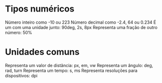 # Tipos numéricos

<integer>         Número inteiro como -10 ou 223
<number>          Número decimal como -2.4, 64 ou 0.234
<dimension>       É um <number> com uma unidade junto: 90deg, 2s, 8px
<percentage>      Representa uma fração de outro número: 50%

# Unidades comuns

<length>          Representa um valor de distância: px, em, vw
<angle>           Representa um ângulo: deg, rad, turn
<time>            Representa um tempo: s, ms
<resolution>      Representa resoluções para dispositivos: dpi